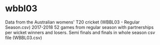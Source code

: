 # wbbl03
Data from the Australian womens' T20 cricket (WBBL03 - Regular Season.csv) 2017-2018
52 games from regular season with partnerships per wicket winners and losers.
Semi finals and finals in whole season csv file (WBBL03.csv)
